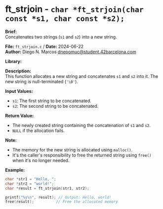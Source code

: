 # ft_strjoin - `char *ft_strjoin(char const *s1, char const *s2);`

**Brief:**  
Concatenates two strings (`s1` and `s2`) into a new string.

**File:** `ft_strjoin.c` / **Date:** 2024-06-22  
**Author:** Diego N. Marcos <dnepomuc@student.42barcelona.com>

**Library:**



**Description:**  
This function allocates a new string and concatenates `s1` and `s2` into it. The new string is null-terminated (`'\0'`).

**Input Values:**  
* `s1`: The first string to be concatenated.
* `s2`: The second string to be concatenated.

**Return Value:**  
* The newly created string containing the concatenation of `s1` and `s2`.
* `NULL` if the allocation fails.

**Note:**  
- The memory for the new string is allocated using `malloc()`.
- It's the caller's responsibility to free the returned string using `free()` when it's no longer needed. 

**Example:**  
```c
char *str1 = "Hello, ";
char *str2 = "world!";
char *result = ft_strjoin(str1, str2);

printf("%s\n", result); // Output: Hello, world!
free(result);          // Free the allocated memory
